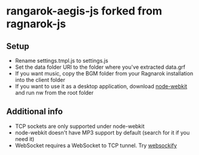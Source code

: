 rangarok-aegis-js forked from ragnarok-js
=========================================

Setup
-------------------------

* Rename settings.tmpl.js to settings.js
* Set the data folder URI to the folder where you've extracted data.grf
* If you want music, copy the BGM folder from your Ragnarok installation into the client folder
* If you want to use it as a desktop application, download [node-webkit](https://github.com/rogerwang/node-webkit) and run nw from the root folder

Additional info
-------------------------

* TCP sockets are only supported under node-webkit
* node-webkit doesn't have MP3 support by default (search for it if you need it)
* WebSocket requires a WebSocket to TCP tunnel. Try [websockify](https://github.com/kanaka/websockify)
